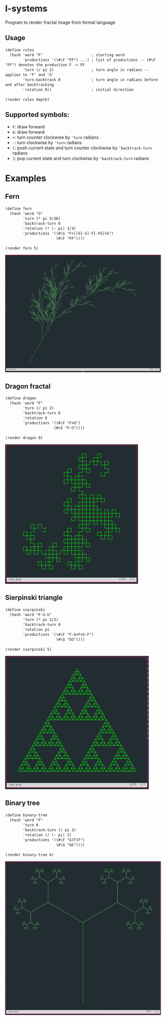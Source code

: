 # l-systems
Program to render fractal image from formal language

## Usage 

```racket
(define rules
  (hash 'word "F"                      ; starting word
        'productions '((#\F "FF") ...) ; list of productions -- (#\F "FF") denotes the production F -> FF
        'turn (/ pi 2)                 ; turn angle in radians -- applies to 'F' and 'G'
        'turn-backtrack 0              ; turn angle in radians before and after backtracking
        'rotation 0))                  ; initial direction
  
(render rules depth)
```

## Supported symbols:
- `F`: draw forward
- `G`: draw forward
- `+`: turn counter clockwise by `'turn` radians
- `-`: turn clockwise by `'turn` radians
- `[`: push current state and turn counter clockwise by `'backtrack-turn` radians
- `]`: pop current state and turn clockwise by `'backtrack-turn` radians



# Examples

## Fern
```racket
(define fern
  (hash 'word "G"
        'turn (* pi 5/36)
        'backtrack-turn 0
        'rotation (* (- pi) 1/3)
        'productions '((#\G "F+[[G]-G]-F[-FG]+G")
                       (#\F "FF"))))

(render fern 5)
```
![img](img/fern.png)


## Dragon fractal
```racket
(define dragon
  (hash 'word "F"
        'turn (/ pi 2)
        'backtrack-turn 0
        'rotation 0
        'productions '((#\F "F+G") 
                      (#\G "F-G"))))

(render dragon 8)
```
![img](img/dragon.png)

## Sierpinski triangle
```racket
(define sierpinski
  (hash 'word "F-G-G"
        'turn (* pi 2/3)
        'backtrack-turn 0
        'rotation pi
        'productions '((#\F "F-G+F+G-F")
                       (#\G "GG"))))

(render sierpinski 5)
```
![img](img/sierpinski.png)

## Binary tree
```racket
(define binary-tree
  (hash 'word "F"
        'turn 0
        'backtrack-turn (/ pi 3)
        'rotation (/ (- pi) 2)
        'productions '((#\F "G[F]F")
                       (#\G "GG"))))

(render binary-tree 6)
```
![img](img/tree.png)










